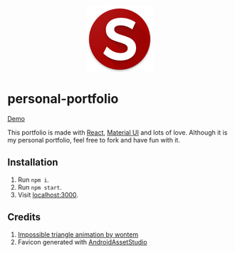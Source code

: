 <p align="center">
  <img src="icon.png" width="150px" />
</p>

# personal-portfolio

[Demo](https://salomonelli.github.io/personal-portfolio/)

This portfolio is made with [React](https://github.com/facebook/react), [Material UI](https://github.com/callemall/material-ui) and lots of love.
Although it is my personal portfolio, feel free to fork and have fun with it.

## Installation

1. Run `npm i`.
2. Run `npm start`.
3. Visit [localhost:3000](http://localhost:3000).

## Credits

1. [Impossible triangle animation by wontem](http://codepen.io/wontem/pen/YXzVyr)
2. Favicon generated with [AndroidAssetStudio](https://github.com/romannurik/AndroidAssetStudio)
